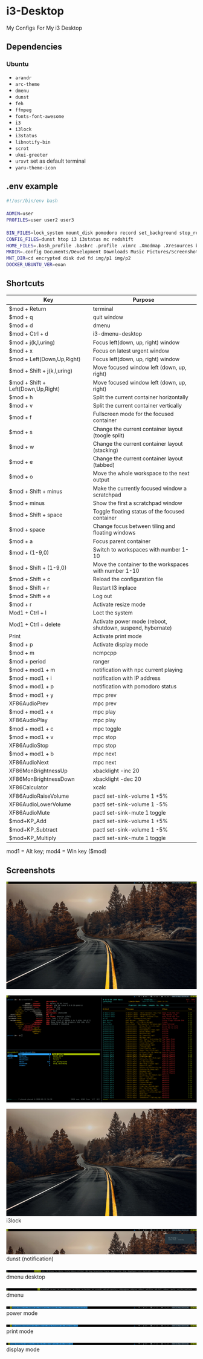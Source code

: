 # i3-Desktop

My Configs For My i3 Desktop

## Dependencies
### Ubuntu

* `arandr`
* `arc-theme`
* `dmenu`
* `dunst`
* `feh`
* `ffmpeg`
* `fonts-font-awesome`
* `i3`
* `i3lock`
* `i3status`
* `libnotify-bin`
* `scrot`
* `ukui-greeter`
* `urxvt` set as default terminal
* `yaru-theme-icon`

## .env example

```bash
#!/usr/bin/env bash

ADMIN=user
PROFILES=user user2 user3

BIN_FILES=lock_system mount_disk pomodoro record set_background stop_recording
CONFIG_FILES=dunst htop i3 i3status mc redshift
HOME_FILES=.bash_profile .bashrc .profile .vimrc .Xmodmap .Xresources bin .mplayer .ncmpcpp
MKDIR=.config Documents/Development Downloads Music Pictures/Screenshot Videos
MNT_DIR=cd encrypted disk dvd fd img/p1 img/p2
DOCKER_UBUNTU_VER=eoan
```

## Shortcuts

| Key                                | Purpose                                                    |
| ---------------------------------- | ---------------------------------------------------------- |
| $mod + Return                      | terminal                                                   |
| $mod + q                           | quit window                                                |
| $mod + d                           | dmenu                                                      |
| $mod + Ctrl + d                    | i3-dmenu-desktop                                           |
| $mod + j(k,l,uring)                | Focus left(down, up, right) window                         |
| $mod + x                           | Focus on latest urgent window                              |
| $mod + Left(Down,Up,Right)         | Focus left(down, up, right) window                         |
| $mod + Shift + j(k,l,uring)        | Move focused window left (down, up, right)                 |
| $mod + Shift + Left(Down,Up,Right) | Move focused window left (down, up, right)                 |
| $mod + h                           | Split the current container horizontally                   |
| $mod + v                           | Split the current container vertically                     |
| $mod + f                           | Fullscreen mode for the focused container                  |
| $mod + s                           | Change the current container layout (toogle split)         |
| $mod + w                           | Change the current container layout (stacking)             |
| $mod + e                           | Change the current container layout (tabbed)               |
| $mod + o                           | Move the whole workspace to the next output                |
| $mod + Shift + minus               | Make the currently focused window a scratchpad             |
| $mod + minus                       | Show the first a scratchpad window                         |
| $mod + Shift + space               | Toggle floating status of the focused container            |
| $mod + space                       | Change focus between tiling and floating windows           |
| $mod + a                           | Focus parent container                                     |
| $mod + (1-9,0)                     | Switch to workspaces with number 1-10                      |
| $mod + Shift + (1-9,0)             | Move the container to the workspaces with number 1-10      |
| $mod + Shift + c                   | Reload the configuration file                              |
| $mod + Shift + r                   | Restart I3 inplace                                         |
| $mod + Shift + e                   | Log out                                                    |
| $mod + r                           | Activate resize mode                                       |
| Mod1 + Ctrl + l                    | Loct the system                                            |
| Mod1 + Ctrl + delete               | Activate power mode (reboot, shutdown, suspend, hybernate) |
| Print                              | Activate print mode                                        |
| $mod + p                           | Activate display mode                                      |
| $mod + m                           | ncmpcpp                                                    |
| $mod + period                      | ranger                                                     |
| $mod + mod1 + m                    | notification with npc current playing                      |
| $mod + mod1 + i                    | notification with IP address                               |
| $mod + mod1 + p                    | notification with pomodoro status                          |
| $mod + mod1 + y                    | mpc prev                                                   |
| XF86AudioPrev                      | mpc prev                                                   |
| $mod + mod1 + x                    | mpc play                                                   |
| XF86AudioPlay                      | mpc play                                                   |
| $mod + mod1 + c                    | mpc toggle                                                 |
| $mod + mod1 + v                    | mpc stop                                                   |
| XF86AudioStop                      | mpc stop                                                   |
| $mod + mod1 + b                    | mpc next                                                   |
| XF86AudioNext                      | mpc next                                                   |
| XF86MonBrightnessUp                | xbacklight -inc 20                                         |
| XF86MonBrightnessDown              | xbacklight -dec 20                                         |
| XF86Calculator                     | xcalc                                                      |
| XF86AudioRaiseVolume               | pactl set-sink-volume 1 +5%                                |
| XF86AudioLowerVolume               | pactl set-sink-volume 1 -5%                                |
| XF86AudioMute                      | pactl set-sink-mute 1 toggle                               |
| $mod+KP_Add                        | pactl set-sink-volume 1 +5%                                |
| $mod+KP_Subtract                   | pactl set-sink-volume 1 -5%                                |
| $mod+KP_Multiply                   | pactl set-sink-mute 1 toggle                               |

mod1 = Alt key; mod4 = Win key ($mod) 

## Screenshots
![i3-desktop](screenshots/desktop.png)

![i3-desktop](screenshots/screenfetch_ranger_ncmpcpp.png)

![i3-desktop](screenshots/i3lock.png)
i3lock

![i3-desktop](screenshots/notification.png)
dunst (notification)

![i3-desktop](screenshots/dmenu_desktop.png)
dmenu desktop

![i3-desktop](screenshots/dmenu.png)
dmenu

![i3-desktop](screenshots/mode_power.png)
power mode

![i3-desktop](screenshots/mode_print.png)
print mode

![i3-desktop](screenshots/mode_display.png)
display mode
